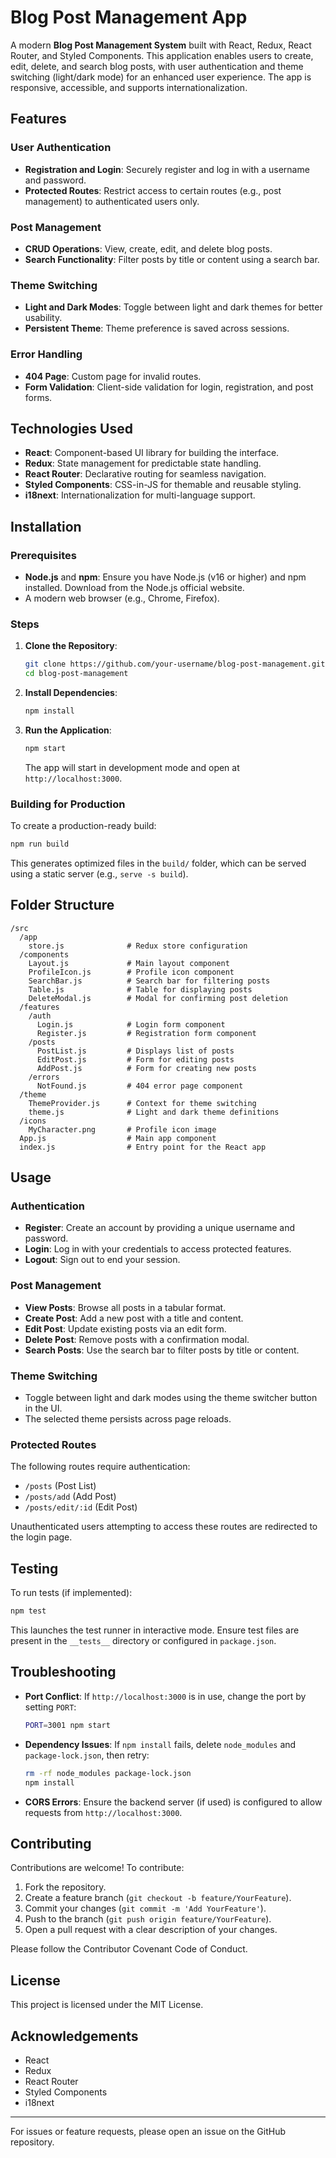 # Blog Post Management App

A modern **Blog Post Management System** built with React, Redux, React Router, and Styled Components. This application enables users to create, edit, delete, and search blog posts, with user authentication and theme switching (light/dark mode) for an enhanced user experience. The app is responsive, accessible, and supports internationalization.

## Features

### User Authentication

- **Registration and Login**: Securely register and log in with a username and password.
- **Protected Routes**: Restrict access to certain routes (e.g., post management) to authenticated users only.

### Post Management

- **CRUD Operations**: View, create, edit, and delete blog posts.
- **Search Functionality**: Filter posts by title or content using a search bar.

### Theme Switching

- **Light and Dark Modes**: Toggle between light and dark themes for better usability.
- **Persistent Theme**: Theme preference is saved across sessions.

### Error Handling

- **404 Page**: Custom page for invalid routes.
- **Form Validation**: Client-side validation for login, registration, and post forms.

## Technologies Used

- **React**: Component-based UI library for building the interface.
- **Redux**: State management for predictable state handling.
- **React Router**: Declarative routing for seamless navigation.
- **Styled Components**: CSS-in-JS for themable and reusable styling.
- **i18next**: Internationalization for multi-language support.

## Installation

### Prerequisites

- **Node.js** and **npm**: Ensure you have Node.js (v16 or higher) and npm installed. Download from the Node.js official website.
- A modern web browser (e.g., Chrome, Firefox).

### Steps

1. **Clone the Repository**:

   ```bash
   git clone https://github.com/your-username/blog-post-management.git
   cd blog-post-management
   ```

2. **Install Dependencies**:

   ```bash
   npm install
   ```

3. **Run the Application**:

   ```bash
   npm start
   ```

   The app will start in development mode and open at `http://localhost:3000`.

### Building for Production

To create a production-ready build:

```bash
npm run build
```

This generates optimized files in the `build/` folder, which can be served using a static server (e.g., `serve -s build`).

## Folder Structure

```plaintext
/src
  /app
    store.js              # Redux store configuration
  /components
    Layout.js             # Main layout component
    ProfileIcon.js        # Profile icon component
    SearchBar.js          # Search bar for filtering posts
    Table.js              # Table for displaying posts
    DeleteModal.js        # Modal for confirming post deletion
  /features
    /auth
      Login.js            # Login form component
      Register.js         # Registration form component
    /posts
      PostList.js         # Displays list of posts
      EditPost.js         # Form for editing posts
      AddPost.js          # Form for creating new posts
    /errors
      NotFound.js         # 404 error page component
  /theme
    ThemeProvider.js      # Context for theme switching
    theme.js              # Light and dark theme definitions
  /icons
    MyCharacter.png       # Profile icon image
  App.js                  # Main app component
  index.js                # Entry point for the React app
```

## Usage

### Authentication

- **Register**: Create an account by providing a unique username and password.
- **Login**: Log in with your credentials to access protected features.
- **Logout**: Sign out to end your session.

### Post Management

- **View Posts**: Browse all posts in a tabular format.
- **Create Post**: Add a new post with a title and content.
- **Edit Post**: Update existing posts via an edit form.
- **Delete Post**: Remove posts with a confirmation modal.
- **Search Posts**: Use the search bar to filter posts by title or content.

### Theme Switching

- Toggle between light and dark modes using the theme switcher button in the UI.
- The selected theme persists across page reloads.

### Protected Routes

The following routes require authentication:

- `/posts` (Post List)
- `/posts/add` (Add Post)
- `/posts/edit/:id` (Edit Post)

Unauthenticated users attempting to access these routes are redirected to the login page.

## Testing

To run tests (if implemented):

```bash
npm test
```

This launches the test runner in interactive mode. Ensure test files are present in the `__tests__` directory or configured in `package.json`.

## Troubleshooting

- **Port Conflict**: If `http://localhost:3000` is in use, change the port by setting `PORT`:

  ```bash
  PORT=3001 npm start
  ```

- **Dependency Issues**: If `npm install` fails, delete `node_modules` and `package-lock.json`, then retry:

  ```bash
  rm -rf node_modules package-lock.json
  npm install
  ```

- **CORS Errors**: Ensure the backend server (if used) is configured to allow requests from `http://localhost:3000`.

## Contributing

Contributions are welcome! To contribute:

1. Fork the repository.
2. Create a feature branch (`git checkout -b feature/YourFeature`).
3. Commit your changes (`git commit -m 'Add YourFeature'`).
4. Push to the branch (`git push origin feature/YourFeature`).
5. Open a pull request with a clear description of your changes.

Please follow the Contributor Covenant Code of Conduct.

## License

This project is licensed under the MIT License.

## Acknowledgements

- React
- Redux
- React Router
- Styled Components
- i18next

---

For issues or feature requests, please open an issue on the GitHub repository.